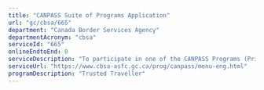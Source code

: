 ```yaml
---
title: "CANPASS Suite of Programs Application"
url: "gc/cbsa/665"
department: "Canada Border Services Agency"
departmentAcronym: "cbsa"
serviceId: "665"
onlineEndtoEnd: 0
serviceDescription: "To participate in one of the CANPASS Programs (Private Aircraft/Corporate Aircraft), an applicant must submit a paper application, along with the requisite application fee, to the CBSA, which will process the application through one of its Canadian Processing Centres (Surrey, BC, Montreal, QC, and Niagara Falls, ON). The application processing involves a risk assessment of the clients to determine whether they meet the requirements to participate in the applied-for program."
serviceUrl: "https://www.cbsa-asfc.gc.ca/prog/canpass/menu-eng.html"
programDescription: "Trusted Traveller"
---
```

